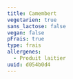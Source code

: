 ```yaml
---
title: Camembert
vegetarien: true
sans_lactose: false
vegan: false
pFrais: true
type: frais
allergenes:
  - Produit laitier
uuid: d054b0d4
---
```


